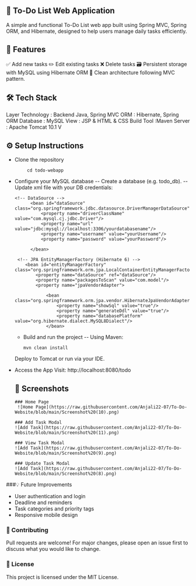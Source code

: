 ## 📝 To-Do List Web Application
A simple and functional To-Do List web app built using Spring MVC, Spring ORM, and Hibernate, designed to help users manage daily tasks efficiently.

## 🚀 Features
✅ Add new tasks
✏️ Edit existing tasks
❌ Delete tasks
🗃️ Persistent storage with MySQL using Hibernate ORM
🧼 Clean architecture following MVC pattern.

## 🛠️ Tech Stack
Layer	Technology : Backend	Java, Spring MVC
ORM	: Hibernate, Spring ORM
Database : 	MySQL
View	: JSP & HTML & CSS
Build Tool :Maven
Server :	Apache Tomcat 10.1 V

## ⚙️ Setup Instructions

- Clone the repository
```  git clone https://github.com/yourusername/todo-webapp.git
        cd todo-webapp
```
- Configure your MySQL database
    -- Create a database (e.g. todo_db).
    -- Update xml file with your DB credentials:
  ```
  <!-- DataSource -->
        <bean id="dataSource" class="org.springframework.jdbc.datasource.DriverManagerDataSource">
            <property name="driverClassName" value="com.mysql.cj.jdbc.Driver"/>
            <property name="url" value="jdbc:mysql://localhost:3306/yourdatabasename"/>
            <property name="username" value="yourUsername"/>
            <property name="password" value="yourPassword"/>
            
        </bean>
        
   <!-- JPA EntityManagerFactory (Hibernate 6) -->
      <bean id="entityManagerFactory" class="org.springframework.orm.jpa.LocalContainerEntityManagerFactoryBean">
          <property name="dataSource" ref="dataSource"/>
          <property name="packagesToScan" value="com.model"/>
          <property name="jpaVendorAdapter">	       
          
              <bean class="org.springframework.orm.jpa.vendor.HibernateJpaVendorAdapter">
                  <property name="showSql" value="true"/>
                  <property name="generateDdl" value="true"/>
                  <property name="databasePlatform" value="org.hibernate.dialect.MySQL8Dialect"/>
              </bean>
  ```
  - Build and run the project
     -- Using Maven:
     ```
     mvn clean install
    ```
  Deploy to Tomcat or run via your IDE.

- Access the App
    Visit: http://localhost:8080/todo

  ## 📸 Screenshots

      ### Home Page
       ![Home Page](https://raw.githubusercontent.com/Anjali22-07/To-Do-Website/blob/main/Screenshot%20(10).png)

      ### Add Task Modal
      ![Add Task](https://raw.githubusercontent.com/Anjali22-07/To-Do-Website/blob/main/Screenshot%20(11).png)

      ### View Task Modal
      ![Add Task](https://raw.githubusercontent.com/Anjali22-07/To-Do-Website/blob/main/Screenshot%20(9).png)

      ### Update Task Modal
      ![Add Task](https://raw.githubusercontent.com/Anjali22-07/To-Do-Website/blob/main/Screenshot%20(8).png)  


###💡 Future Improvements
- User authentication and login
- Deadline and reminders
- Task categories and priority tags
- Responsive mobile design

### 🤝 Contributing
Pull requests are welcome! For major changes, please open an issue first to discuss what you would like to change.

### 📄 License
 This project is licensed under the MIT License.
 
